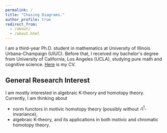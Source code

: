 ```yaml
---
permalink: /
title: "Chasing Diagrams."
author_profile: true
redirect_from: 
  - /about/
  - /about.html
---
```


I am a third-year Ph.D. student in mathematics at University of Illinois Urbana-Champaign (UIUC). Before that, I received my bachelor's degree from University of California, Los Angeles (UCLA), studying pure math and cognitive science. [Here](https://jiantongliu.github.io/files/Jiantong_Liu_CV.pdf) is my CV. 

General Research Interest
------
I am mostly interested in algebraic K-theory and homotopy theory. Currently, I am thinking about 
* norm functors in motivic homotopy theory (possibly without $𝔸^1$-invariance),
* algebraic K-theory, and its applications in both motivic and chromatic homotopy theory. 
